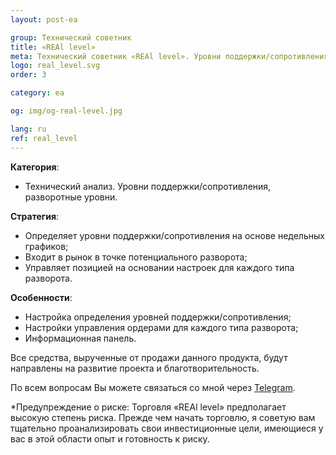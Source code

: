 ```yaml
---
layout: post-ea

group: Технический советник
title: «REAl level»
meta: Технический советник «REAl level». Уровни поддержки/сопротивления, разворотные уровни. Все средства, вырученные от продажи данного продукта, будут направлены на развитие проекта и благотворительность.
logo: real_level.svg
order: 3

category: ea

og: img/og-real-level.jpg

lang: ru
ref: real_level
---
```


**Категория**:
  - Технический анализ. Уровни поддержки/сопротивления, разворотные уровни.

**Стратегия**:
  - Определяет уровни поддержки/сопротивления на основе недельных графиков;
  - Входит в рынок в точке потенциального разворота;
  - Управляет позицией на основании настроек для каждого типа разворота.

**Особенности**:
  - Настройка определения уровней поддержки/сопротивления;
  - Настройки управления ордерами для каждого типа разворота;
  - Информационная панель.


Все средства, вырученные от продажи данного продукта, будут направлены на развитие проекта и благотворительность.

По всем вопросам Вы можете связаться со мной через <a href="https://t.me/chutkoy" target="_blank">Telegram</a>.

*Предупреждение о риске: Торговля «REAl level» предполагает высокую степень риска. Прежде чем начать торговлю, я советую вам тщательно проанализировать свои инвестиционные цели, имеющиеся у вас в этой области опыт и готовность к риску.
